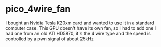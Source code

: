 # pico_4wire_fan
 
I bought an Nvidia Tesla K20xm card and wanted to use it in a standard computer case. This GPU doesn't have its own fan, so I had to add one
I had one from an old ATI HD5870, it's the 4 wire type and the speed is controlled by a pwn signal of about 25kHz
